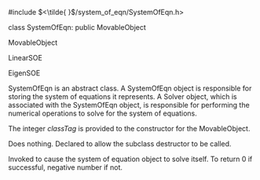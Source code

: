 


\#include $<\tilde{ }$/system_of_eqn/SystemOfEqn.h$>$



class SystemOfEqn: public MovableObject



MovableObject



LinearSOE


EigenSOE



SystemOfEqn is an abstract class. A SystemOfEqn object is responsible
for storing the system of equations it represents. A Solver object,
which is associated with the SystemOfEqn object, is responsible for
performing the numerical operations to solve for the system of
equations.





















The integer *classTag* is provided to the constructor for the
MovableObject.




Does nothing. Declared to allow the subclass destructor to be called.




Invoked to cause the system of equation object to solve itself. To
return $0$ if successful, negative number if not.
